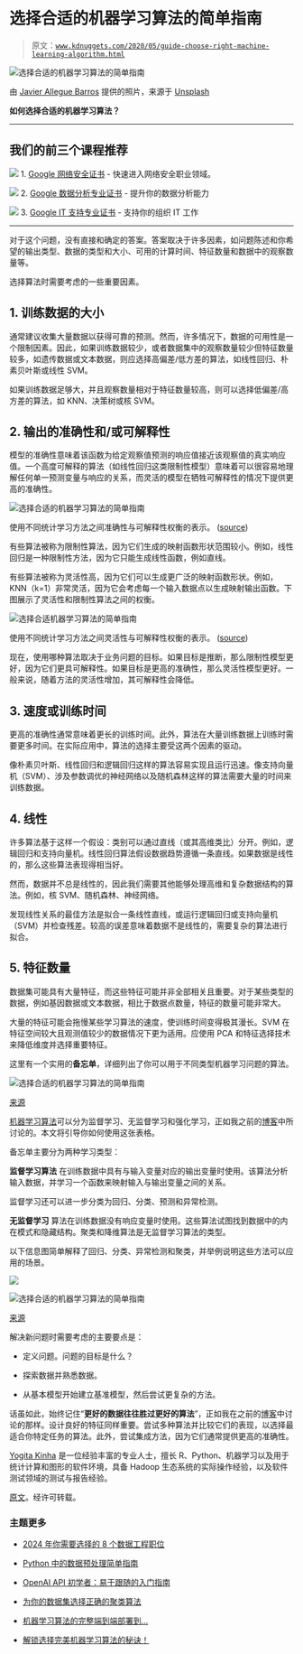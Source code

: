 # 选择合适的机器学习算法的简单指南

> 原文：[`www.kdnuggets.com/2020/05/guide-choose-right-machine-learning-algorithm.html`](https://www.kdnuggets.com/2020/05/guide-choose-right-machine-learning-algorithm.html)

![选择合适的机器学习算法的简单指南](img/d26fc987ff851efca6c674a001665397.png)

由 [Javier Allegue Barros](https://unsplash.com/@soymeraki?utm_source=unsplash&utm_medium=referral&utm_content=creditCopyText) 提供的照片，来源于 [Unsplash](https://unsplash.com/?utm_source=unsplash&utm_medium=referral&utm_content=creditCopyText)

**如何选择合适的机器学习算法？**

* * *

## 我们的前三个课程推荐

![](img/0244c01ba9267c002ef39d4907e0b8fb.png) 1\. [Google 网络安全证书](https://www.kdnuggets.com/google-cybersecurity) - 快速进入网络安全职业领域。

![](img/e225c49c3c91745821c8c0368bf04711.png) 2\. [Google 数据分析专业证书](https://www.kdnuggets.com/google-data-analytics) - 提升你的数据分析能力

![](img/0244c01ba9267c002ef39d4907e0b8fb.png) 3\. [Google IT 支持专业证书](https://www.kdnuggets.com/google-itsupport) - 支持你的组织 IT 工作

* * *

对于这个问题，没有直接和确定的答案。答案取决于许多因素，如问题陈述和你希望的输出类型、数据的类型和大小、可用的计算时间、特征数量和数据中的观察数量等。

选择算法时需要考虑的一些重要因素。

## 1\. 训练数据的大小

通常建议收集大量数据以获得可靠的预测。然而，许多情况下，数据的可用性是一个限制因素。因此，如果训练数据较少，或者数据集中的观察数量较少但特征数量较多，如遗传数据或文本数据，则应选择高偏差/低方差的算法，如线性回归、朴素贝叶斯或线性 SVM。

如果训练数据足够大，并且观察数量相对于特征数量较高，则可以选择低偏差/高方差的算法，如 KNN、决策树或核 SVM。

## 2\. 输出的准确性和/或可解释性

模型的准确性意味着该函数为给定观察值预测的响应值接近该观察值的真实响应值。一个高度可解释的算法（如线性回归这类限制性模型）意味着可以很容易地理解任何单一预测变量与响应的关系，而灵活的模型在牺牲可解释性的情况下提供更高的准确性。

![选择合适的机器学习算法的简单指南](img/ff06a9afce9ab436db9c3a0d54af25cb.png)

使用不同统计学习方法之间准确性与可解释性权衡的表示。 ([source](https://cdn.oreillystatic.com/en/assets/1/event/105/Overcoming%20the%20Barriers%20to%20Production-Ready%20Machine-Learning%20Workflows%20Presentation%201.pdf))

有些算法被称为限制性算法，因为它们生成的映射函数形状范围较小。例如，线性回归是一种限制性方法，因为它只能生成线性函数，例如直线。

有些算法被称为灵活性高，因为它们可以生成更广泛的映射函数形状。例如，KNN（k=1）非常灵活，因为它会考虑每一个输入数据点以生成映射输出函数。下图展示了灵活性和限制性算法之间的权衡。

![选择合适机器学习算法的简单指南](img/1f8a80252682d9bfe806e87f89f7ab63.png)

使用不同统计学习方法之间灵活性与可解释性权衡的表示。 ([source](https://www-bcf.usc.edu/~gareth/ISL/ISLR%20Sixth%20Printing.pdf))

现在，使用哪种算法取决于业务问题的目标。如果目标是推断，那么限制性模型更好，因为它们更具可解释性。如果目标是更高的准确性，那么灵活性模型更好。一般来说，随着方法的灵活性增加，其可解释性会降低。

## 3\. 速度或训练时间

更高的准确性通常意味着更长的训练时间。此外，算法在大量训练数据上训练时需要更多时间。在实际应用中，算法的选择主要受这两个因素的驱动。

像朴素贝叶斯、线性回归和逻辑回归这样的算法容易实现且运行迅速。像支持向量机（SVM）、涉及参数调优的神经网络以及随机森林这样的算法需要大量的时间来训练数据。

## 4\. 线性

许多算法基于这样一个假设：类别可以通过直线（或其高维类比）分开。例如，逻辑回归和支持向量机。线性回归算法假设数据趋势遵循一条直线。如果数据是线性的，那么这些算法表现得相当好。

然而，数据并不总是线性的，因此我们需要其他能够处理高维和复杂数据结构的算法。例如，核 SVM、随机森林、神经网络。

发现线性关系的最佳方法是拟合一条线性直线，或运行逻辑回归或支持向量机（SVM）并检查残差。较高的误差意味着数据不是线性的，需要复杂的算法进行拟合。

## 5\. 特征数量

数据集可能具有大量特征，而这些特征可能并非全部相关且重要。对于某些类型的数据，例如基因数据或文本数据，相比于数据点数量，特征的数量可能非常大。

大量的特征可能会拖慢某些学习算法的速度，使训练时间变得极其漫长。SVM 在特征空间较大且观测值较少的数据情况下更为适用。应使用 PCA 和特征选择技术来降低维度并选择重要特征。

这里有一个实用的**备忘单**，详细列出了你可以用于不同类型机器学习问题的算法。

![选择合适的机器学习算法的简单指南](img/ab9d142479a775c1a14a29c0e2d96dca.png)

[来源](https://blogs.sas.com/content/subconsciousmusings/2017/04/12/machine-learning-algorithm-use/)

[机器学习算法](https://www.kdnuggets.com/2016/08/10-algorithms-machine-learning-engineers.html)可以分为监督学习、无监督学习和强化学习，正如我之前的[博客](https://www.edvancer.in/understanding-artificial-intelligence-machine-learning-and-data-science/)中所讨论的。本文将引导你如何使用这张表格。

备忘单主要分为两种学习类型：

**监督学习算法** 在训练数据中具有与输入变量对应的输出变量时使用。该算法分析输入数据，并学习一个函数来映射输入与输出变量之间的关系。

监督学习还可以进一步分类为回归、分类、预测和异常检测。

**无监督学习** 算法在训练数据没有响应变量时使用。这些算法试图找到数据中的内在模式和隐藏结构。聚类和降维算法是无监督学习算法的类型。

以下信息图简单解释了回归、分类、异常检测和聚类，并举例说明这些方法可以应用的场景。

![](img/11e48d3b38b12516237da38b2b65e4bc.png)

![选择合适的机器学习算法的简单指南](img/7f941350da7fae48839c3e5d07c66d17.png)

[来源](https://docs.microsoft.com/en-us/azure/machine-learning/studio/algorithm-choice)

解决新问题时需要考虑的主要要点是：

+   定义问题。问题的目标是什么？

+   探索数据并熟悉数据。

+   从基本模型开始建立基准模型，然后尝试更复杂的方法。

话虽如此，始终记住“**更好的数据往往胜过更好的算法**”，正如我在之前的[博客](https://www.edvancer.in/data-cleaning)中讨论的那样。设计良好的特征同样重要。尝试多种算法并比较它们的表现，以选择最适合你特定任务的算法。此外，尝试集成方法，因为它们通常提供更高的准确性。

[Yogita Kinha](https://www.linkedin.com/in/yogita-kinha/) 是一位经验丰富的专业人士，擅长 R、Python、机器学习以及用于统计计算和图形的软件环境，具备 Hadoop 生态系统的实际操作经验，以及软件测试领域的测试与报告经验。

[原文](https://medium.com/dataseries/an-easy-guide-to-choose-the-right-machine-learning-algorithm-for-your-task-b0f6d77aab75)。经许可转载。

### 主题更多

+   [2024 年你需要选择的 8 个数据工程职位](https://www.kdnuggets.com/8-data-engineering-jobs-you-need-to-choose-from-in-2024)

+   [Python 中的数据预处理简单指南](https://www.kdnuggets.com/2020/07/easy-guide-data-preprocessing-python.html)

+   [OpenAI API 初学者：易于跟随的入门指南](https://www.kdnuggets.com/openai-api-for-beginners-your-easy-to-follow-starter-guide)

+   [为你的数据集选择正确的聚类算法](https://www.kdnuggets.com/2019/10/right-clustering-algorithm.html)

+   [机器学习算法的完整端到端部署到…](https://www.kdnuggets.com/2021/12/deployment-machine-learning-algorithm-live-production-environment.html)

+   [解锁选择完美机器学习算法的秘诀！](https://www.kdnuggets.com/2023/07/ml-algorithm-choose.html)

